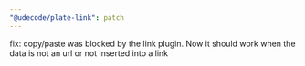 ```yaml
---
"@udecode/plate-link": patch
---
```


fix: copy/paste was blocked by the link plugin. Now it should work when the data is not an url or not inserted into a link
